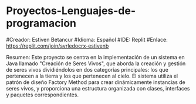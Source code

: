 # Proyectos-Lenguajes-de-programacion
#Creador: Estiven Betancur
#Idioma: Español
#IDE: Replit
#Enlace: https://replit.com/join/svrledocrx-estivenb

Resumen: Este proyecto se centra en la implementación de un sistema en Java llamado "Creación de Seres Vivos", que aborda la creación y gestión de seres vivos dividiéndolos en dos categorías principales: los que pertenecen a la tierra y los que pertenecen al cielo. El sistema utiliza el patrón de diseño Factory Method para crear dinámicamente instancias de seres vivos, y proporciona una estructura organizada con clases, interfaces y paquetes correspondientes.
